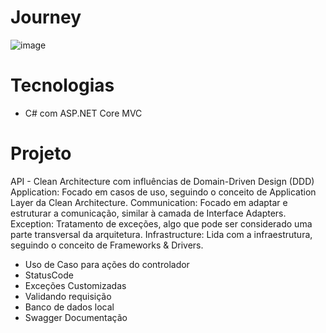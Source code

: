 # Journey

![image](https://github.com/user-attachments/assets/71641c2f-fc03-422e-898b-eebd596243ba)


# Tecnologias

- C# com ASP.NET Core MVC

# Projeto

API - Clean Architecture com influências de Domain-Driven Design (DDD)
Application: Focado em casos de uso, seguindo o conceito de Application Layer da Clean Architecture.
Communication: Focado em adaptar e estruturar a comunicação, similar à camada de Interface Adapters.
Exception: Tratamento de exceções, algo que pode ser considerado uma parte transversal da arquitetura.
Infrastructure: Lida com a infraestrutura, seguindo o conceito de Frameworks & Drivers.

- Uso de Caso para ações do controlador
- StatusCode
- Exceções Customizadas
- Validando requisição
- Banco de dados local
- Swagger Documentação
